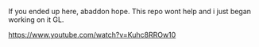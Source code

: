 If you ended up here, abaddon hope. This repo wont help and i just began working on it GL.

https://www.youtube.com/watch?v=Kuhc8RROw10
